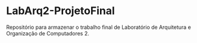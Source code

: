 # LabArq2-ProjetoFinal
Repositório para armazenar o trabalho final de Laboratório de Arquitetura e Organização de Computadores 2.

